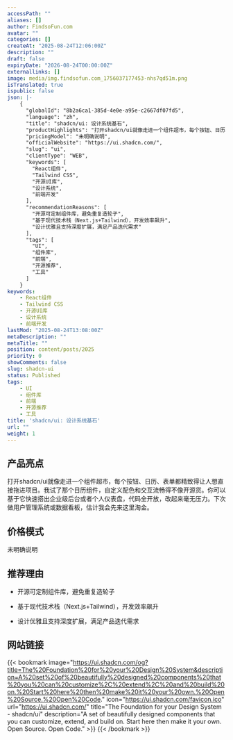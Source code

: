 ```yaml
---
accessPath: ""
aliases: []
author: FindsoFun.com
avatar: ""
categories: []
createAt: "2025-08-24T12:06:00Z"
description: ""
draft: false
expiryDate: "2026-08-24T00:00:00Z"
externallinks: []
image: media/img.findsofun.com_1756037177453-nhs7qd51m.png
isTranslated: true
ispublic: false
json: |-
    {
      "globalId": "8b2a6ca1-385d-4e0e-a95e-c2667df07fd5",
      "language": "zh",
      "title": "shadcn/ui: 设计系统基石",
      "productHighlights": "打开shadcn/ui就像走进一个组件超市，每个按钮、日历、表单都精致得让人想直接拖进项目。我试了那个日历组件，自定义配色和交互流畅得不像开源货。你可以基于它快速搭出企业级后台或者个人仪表盘，代码全开放，改起来毫无压力。下次做用户管理系统或数据看板，估计我会先来这里淘金。",
      "pricingModel": "未明确说明",
      "officialWebsite": "https://ui.shadcn.com/",
      "slug": "ui",
      "clientType": "WEB",
      "keywords": [
        "React组件",
        "Tailwind CSS",
        "开源UI库",
        "设计系统",
        "前端开发"
      ],
      "recommendationReasons": [
        "开源可定制组件库，避免重复造轮子",
        "基于现代技术栈（Next.js+Tailwind），开发效率飙升",
        "设计优雅且支持深度扩展，满足产品迭代需求"
      ],
      "tags": [
        "UI",
        "组件库",
        "前端",
        "开源推荐",
        "工具"
      ]
    }
keywords:
    - React组件
    - Tailwind CSS
    - 开源UI库
    - 设计系统
    - 前端开发
lastMod: "2025-08-24T13:08:00Z"
metaDescription: ""
metaTitle: ""
position: content/posts/2025
priority: 0
showComments: false
slug: shadcn-ui
status: Published
tags:
    - UI
    - 组件库
    - 前端
    - 开源推荐
    - 工具
title: 'shadcn/ui: 设计系统基石'
url: ""
weight: 1
---
```

## 产品亮点
打开shadcn/ui就像走进一个组件超市，每个按钮、日历、表单都精致得让人想直接拖进项目。我试了那个日历组件，自定义配色和交互流畅得不像开源货。你可以基于它快速搭出企业级后台或者个人仪表盘，代码全开放，改起来毫无压力。下次做用户管理系统或数据看板，估计我会先来这里淘金。

## 价格模式
<!--more-->未明确说明

## 推荐理由
- 开源可定制组件库，避免重复造轮子

- 基于现代技术栈（Next.js+Tailwind），开发效率飙升

- 设计优雅且支持深度扩展，满足产品迭代需求

## 网站链接
{{< bookmark image="https://ui.shadcn.com/og?title=The%20Foundation%20for%20your%20Design%20System&description=A%20set%20of%20beautifully%20designed%20components%20that%20you%20can%20customize%2C%20extend%2C%20and%20build%20on.%20Start%20here%20then%20make%20it%20your%20own.%20Open%20Source.%20Open%20Code." icon="https://ui.shadcn.com/favicon.ico" url="https://ui.shadcn.com/" title="The Foundation for your Design System - shadcn/ui" description="A set of beautifully designed components that you can customize, extend, and build on. Start here then make it your own. Open Source. Open Code." >}}
{{< /bookmark >}}

